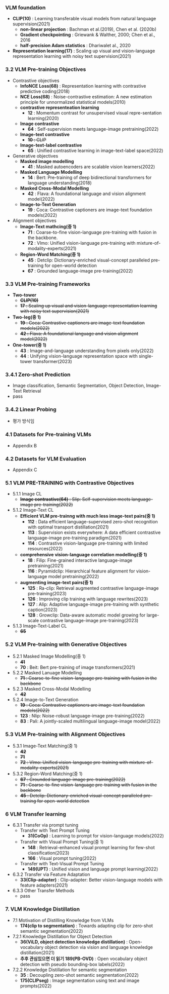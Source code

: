 ### VLM foundation

- **CLIP(10)** : Learning transferable visual models from natural language supervision(2021)
    - **non-linear projection** : Bachman et al.(2019), Chen et al. (2020b)
    - **Gradient checkpointing**  : Griewank & Walther, 2000; Chen et al., 2016
    - **half-precision Adam statistics** : Dhariwalet al., 2020
- **Representation learning(17)** : Scaling up visual and vision-language representation learning with noisy text supervision(2021)

### 3.2 VLM Pre-training Objectives

- Contrastive objectives
    - **InfoNCE Loss(68)** : Representation learning with contrastive predictive coding(2018)
    - **NCE Loss(68)** : Noise-contrastive estimation: A new estimation principle for unnormalized statistical models(2010)
    - **contrastive representeation learning**
        - **12** : Momentum contrast for unsupervised visual repre-sentation learning(2020)
    - **Image contrastive**
        - **64** : Self-supervision meets language-image pretraining(2022)
    - **Image-text contrastive**
        - ~~**10** : CLIP~~
    - **Image-text-label contrastive**
        - **65** : Unified contrastive learning in image-text-label space(2022)
- Generative objectives
    - **Masked image modelling**
        - **41** : Masked autoencoders are scalable vision learners(2022)
    - **Masked Language Modelling**
        - **14** : Bert: Pre-training of deep bidirectional transformers for language understanding(2018)
    - **Masked Cross-Modal Modelling**
        - **42** : Flava: A foundational language and vision alignment model(2022)
    - **Image-to-Text Generation**
        - **19** : Coca: Contrastive captioners are image-text foundation
        models(2022)
- Alignment objectives
    - **Image-Text mathcing(중 1)**
        - **71** : Coarse-to-fine vision-language pre-training with fusion in the backbone.
        - **72** : Vlmo: Unified vision-language pre-training with mixture-of-modality-experts(2021)
    - **Region-Word Matching(중 1)**
        - **45** : Detclip: Dictionary-enriched visual-concept paralleled pre-training for open-world detection
        - **67** : Grounded language-image pre-training(2022)

### 3.3 VLM Pre-training Frameworks

- **Two-tower**
    - **~~CLIP(10)~~**
    - ~~**17** : Scaling up visual and vision-language representation learning with noisy text supervision(2021)~~
- **Two-leg(중 1)**
    - ~~**19** : Coca: Contrastive captioners are image-text foundation models(2022)~~
    - ~~**42 :** Flava: A foundational language and vision alignment model(2022)~~
- **One-tower(중 1)**
    - **43** : Image-and-language understanding from pixels only(2022)
    - **44** :  Unifying vision-language representation space with single-tower transformer(2023)

### 3.4.1 Zero-shot Prediction

- Image classification, Semantic Segmentation, Object Detection, Image-Text Retrieval
- pass

### 3.4.2 Linear Probing

- 평가 방식임

### 4.1 Datasets for Pre-training VLMs

- Appendix B

### 4.2 Datasets for VLM Evaluation

- Appendix C

### 5.1 VLM PRE-TRAINING with Contrastive Objectives

- 5.1.1 Image CL
    - ~~**Image contrastive(64)** : Slip: Self-supervision meets language-image pre-training(2022)~~
- 5.1.2 Image-Text CL
    - **Efficient VLM pre-trainng with much less image-text pairs(중 1)**
        - **112** : Data efficient language-supervised zero-shot recognition with optimal transport distillation(2021)
        - **113** : Supervision exists everywhere: A data efficient contrastive language-image pre-training paradigm(2021)
        - **114** : Contrastive vision-language pre-training with limited resources(2022)
    - **comprehensive vision-language correlation modelling(중 1)**
        - **18** : Filip: Fine-grained interactive language-image pretraining(2021)
        - **116** : Pyramidclip: Hierarchical feature alignment for vision-language model pretraining(2022)
    - **augmenting image-text pairs(중 1)**
        - **125** : Ra-clip: Retrieval augmented contrastive language-image pre-training(2023)
        - **126** : Improving clip training with language rewrites(2023)
        - **127** :  Alip: Adaptive language-image pre-training with synthetic caption(2023)
        - **128** : Growclip: Data-aware automatic model growing for large-scale contrastive language-image pre-training(2023)
- 5.1.3 Image-Text-Label CL
    - **~~65~~**

### 5.2 VLM Pre-training with Generative Objectives

- 5.2.1 Masked Image Modelling(중 1)
    - **~~41~~**
    - **70** : Beit: Bert pre-training of image transformers(2021)
- 5.2.2 Masked Lanuage Modelling
    - ~~**71** : Coarse-to-fine vision-language pre-training with fusion in the backbone~~
- 5.2.3 Masked Cross-Modal Modelling
    - **~~42~~**
- 5.2.4 Image-to-Text Generation
    - ~~**19** : Coca: Contrastive captioners are image-text foundation models(2022)~~
    - **123** : Nlip: Noise-robust language-image pre-training(2022)
    - **83** : Pali: A jointly-scaled multilingual language-image model(2022)

### 5.3 VLM Pre-training with Alignment Objectives

- 5.3.1 Image-Text Matching(중 1)
    - **~~42~~**
    - **~~71~~**
    - ~~**72** : Vlmo: Unified vision-language pre-training with mixture-of-modality-experts(2021)~~
- 5.3.2 Region-Word Matching(중 1)
    - ~~**67** : Grounded language-image pre-training(2022)~~
    - ~~**71** : Coarse-to-fine vision-language pre-training with fusion in the backbone~~
    - ~~**45** : Detclip: Dictionary-enriched visual-concept paralleled pre-training for open-world detection~~

### 6 VLM Transfer learning

- 6.3.1 Transfer via prompt tuning
    - Transfer with Text Prompt Tuning
        - **31(CoOp)** : Learning to prompt for vision-language models(2022)
    - Transfer with Visual Prompt Tuning(중 1)
        - **148** : Retrieval-enhanced visual prompt learning for few-shot classification(2023)
        - **166** : Visual prompt tuning(2022)
    - Transfer with Text-Visual Prompt Tuning
        - **149(UPT)** : Unified vision and language prompt learning(2022)
- 6.3.2 Transfer via Feature Adaptation
    - **33(Clip-adapter)** : Clip-adapter: Better vision-language models with feature adapters(2021)
- 6.3.3 Other Transfer Methods
    - pass

### 7. VLM Knowledge Distillation

- 7.1 Motivation of Distilling Knowledge from VLMs
    - **174(clip to segmentation)** : Towards adapting clip for zero-shot
    semantic segmentation(2022)
- 7.2.1 Knowledge Distillation for Object Detection
    - **36(ViLD, object detection knowledge distillation)** : Open-vocabulary object detection via vision and language knowledge distillation(2021)
    - **추후 관심있으면 더 읽기 189(PB-OVD)** : Open vocabulary object detection with pseudo bounding-box labels(2022)
- 7.2.2 Knowledge Distillation for semantic segmentation
    - **35** : Decoupling zero-shot semantic segmentation(2022)
    - **175(CLIPseg)** : Image segmentation using text and image prompts(2022)

